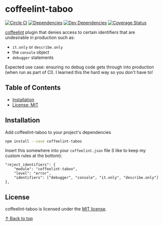 # coffeelint-taboo

[![Circle CI](https://circleci.com/gh/za-creature/coffeelint-taboo/tree/master.svg?style=shield)](https://circleci.com/gh/za-creature/coffeelint-taboo/tree/master)
[![Dependencies](https://david-dm.org/za-creature/coffeelint-taboo.svg)](https://david-dm.org/za-creature/coffeelint-taboo)
[![Dev Dependencies](https://david-dm.org/za-creature/coffeelint-taboo/dev-status.svg)](https://david-dm.org/za-creature/coffeelint-taboo#info=devDependencies)
[![Coverage Status](https://img.shields.io/coveralls/za-creature/coffeelint-taboo.svg)](https://coveralls.io/github/za-creature/coffeelint-taboo?branch=master)

[coffeelint](http://www.coffeelint.org/) plugin that denies access to certain
identifiers that are undesirable in production such as:

* `it.only` or `describe.only`
* the `console` object
* `debugger` statements

Expected use case: ensuring no debug code gets through into production (when
run as part of CI). I learned this the hard way so you don't have to!

## Table of Contents

* [Installation](#installation)
* [License: MIT](#license)

## Installation

Add coffeelint-taboo to your project's dependencies

```bash
npm install --save coffeelint-taboo
```

Insert this somewhere into your `coffeelint.json` file (I like to keep my
custom rules at the bottom):

```
"reject_identifiers": {
    "module": "coffeelint-taboo",
    "level": "error",
    "identifiers": ["debugger", "console", "it.only", "describe.only"]
},
```


## License

coffeelint-taboo is licensed under the [MIT license](LICENSE.md).

[↑ Back to top](#table-of-contents)
